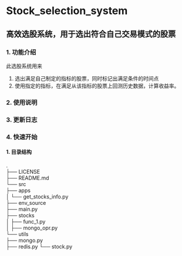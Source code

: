 # Stock_selection_system

## 高效选股系统，用于选出符合自己交易模式的股票

### 1. 功能介绍
此选股系统用来
1. 选出满足自己制定的指标的股票，同时标记出满足条件的时间点
2. 使用指定的指标，在满足从该指标的股票上回测历史数据，计算收益率。

### 2. 使用说明


### 3. 更新日志

### 4. 快速开始

#### 1. 目录结构

. <br>
├── LICENSE <br>
├── README.md <br>
└── src <br>
    ├── apps <br>
    │   └── get_stocks_info.py <br>
    ├── env_source <br>
    ├── main.py <br>
    ├── stocks <br>
    │   ├── func_1.py <br>
    │   ├── mongo_opr.py <br>
    └── utils <br>
        ├── mongo.py <br>
        ├── redis.py
        └── stock.py

